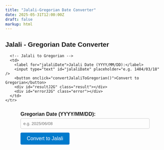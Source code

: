 ```yaml
---
title: "Jalali-Gregorian Date Converter"
date: 2025-05-31T12:00:00Z
draft: false
markup: html
---
```


<style>
  #converter {
    max-width: 800px;
    margin: 20px auto;
    font-family: Arial, sans-serif;
    color: var(--body-color);
  }

  table {
    width: 100%;
    border-collapse: separate;
    border-spacing: 40px 10px;
  }

  td {
    vertical-align: top;
    width: 50%;
  }

  label {
    font-weight: bold;
  }

  input {
    width: 100%;
    padding: 8px;
    margin-top: 4px;
    margin-bottom: 12px;
    border: 1px solid #ccc;
    border-radius: 4px;
    background-color: var(--theme);
    color: var(--body-color);
  }

  button {
    background-color: #007acc;
    color: white;
    padding: 10px 20px;
    border: none;
    border-radius: 4px;
    cursor: pointer;
    font-size: 16px;
  }

  button:hover {
    background-color: #005a99;
  }

  .result {
    margin-top: 10px;
    font-size: 16px;
    color: var(--body-color);
  }

  .error {
    color: red;
    font-weight: bold;
    margin-top: 8px;
  }
</style>

<div id="converter">
  <h2>Jalali - Gregorian Date Converter</h2>

  <table>
    <tr>
      <!-- Gregorian to Jalali -->
      <td>
        <label for="gregorianDate">Gregorian Date (YYYY/MM/DD):</label>
        <input type="text" id="gregorianDate" placeholder="e.g. 2025/06/08" />
        <button onclick="convertGregorianToJalali()">Convert to Jalali</button>
        <div id="resultG2J" class="result"></div>
        <div id="errorG2J" class="error"></div>
      </td>

      <!-- Jalali to Gregorian -->
      <td>
        <label for="jalaliDate">Jalali Date (YYYY/MM/DD):</label>
        <input type="text" id="jalaliDate" placeholder="e.g. 1404/03/18" />
        <button onclick="convertJalaliToGregorian()">Convert to Gregorian</button>
        <div id="resultJ2G" class="result"></div>
        <div id="errorJ2G" class="error"></div>
      </td>
    </tr>
  </table>
</div>

<script>
  function div(a, b) {
    return Math.floor(a / b);
  }

  function isValidDateFormat(input) {
    return /^\d{4}\/\d{2}\/\d{2}$/.test(input);
  }

  function jalaliToGregorian(jy, jm, jd) {
    jy += 1595;
    let days = -355668 + (365 * jy) + div(jy, 33) * 8 + div((jy % 33) + 3, 4) + jd;

    if (jm < 7) {
      days += (jm - 1) * 31;
    } else {
      days += ((jm - 7) * 30) + 186;
    }

    let gy = 400 * div(days, 146097);
    days %= 146097;

    if (days > 36524) {
      gy += 100 * div(--days, 36524);
      days %= 36524;
      if (days >= 365) days++;
    }

    gy += 4 * div(days, 1461);
    days %= 1461;

    if (days > 365) {
      gy += div(days - 1, 365);
      days = (days - 1) % 365;
    }

    let gd = days + 1;
    let sal_a = [0,31, (gy%4 === 0 && gy%100 !== 0) || (gy%400 === 0) ? 29 : 28, 31,30,31,30,31,31,30,31,30,31];
    let gm;

    for (gm = 0; gm < 13 && gd > sal_a[gm]; gm++) {
      gd -= sal_a[gm];
    }

    return { gy, gm, gd };
  }

  function gregorianToJalali(gy, gm, gd) {
    let g_d_m = [0,31, (gy%4 === 0 && gy%100 !== 0) || (gy%400 === 0) ? 29 : 28, 31,30,31,30,31,31,30,31,30,31];
    let jy = (gy <= 1600) ? 0 : 979;
    gy -= (gy <= 1600) ? 621 : 1600;

    gm = gm - 1;  // Convert to 0-based index for calculation

    let days = (365 * gy) + Math.floor((gy + 3) / 4) - Math.floor((gy + 99) / 100) + Math.floor((gy + 399) / 400);
    for (let i = 0; i < gm; ++i) {
      days += g_d_m[i + 1];  // Skip g_d_m[0]
    }
    days += gd - 1;

    let j_np = Math.floor(days / 12053);
    days %= 12053;

    jy += 33 * j_np + 4 * Math.floor(days / 1461);
    days %= 1461;

    if (days >= 366) {
      jy += Math.floor((days - 1) / 365);
      days = (days - 1) % 365;
    }

    let jm, jd;
    let j_days_in_month = [31,31,31,31,31,31,30,30,30,30,30,29];

    for (jm = 0; jm < 12 && days >= j_days_in_month[jm]; jm++) {
      days -= j_days_in_month[jm];
    }

    jd = days + 1;
    return { jy, jm: jm + 1, jd };
  }

  function convertJalaliToGregorian() {
    const input = document.getElementById('jalaliDate').value.trim().replace(/-/g, '/');
    const resultDiv = document.getElementById('resultJ2G');
    const errorDiv = document.getElementById('errorJ2G');
    resultDiv.innerHTML = '';
    errorDiv.innerHTML = '';

    if (!isValidDateFormat(input)) {
      errorDiv.innerHTML = 'Invalid format. Use YYYY/MM/DD.';
      return;
    }

    const [jy, jm, jd] = input.split('/').map(Number);
    if (jm < 1 || jm > 12 || jd < 1 || jd > 31) {
      errorDiv.innerHTML = 'Invalid date values.';
      return;
    }

    const g = jalaliToGregorian(jy, jm, jd);
    resultDiv.innerHTML = `<strong>Gregorian Date:</strong> ${g.gy}/${String(g.gm).padStart(2, '0')}/${String(g.gd).padStart(2, '0')}`;
  }

  function convertGregorianToJalali() {
    const input = document.getElementById('gregorianDate').value.trim().replace(/-/g, '/');
    const resultDiv = document.getElementById('resultG2J');
    const errorDiv = document.getElementById('errorG2J');
    resultDiv.innerHTML = '';
    errorDiv.innerHTML = '';

    if (!isValidDateFormat(input)) {
      errorDiv.innerHTML = 'Invalid format. Use YYYY/MM/DD.';
      return;
    }

    const [gy, gm, gd] = input.split('/').map(Number);
    if (gm < 1 || gm > 12 || gd < 1 || gd > 31) {
      errorDiv.innerHTML = 'Invalid date values.';
      return;
    }

    const j = gregorianToJalali(gy, gm, gd);
    resultDiv.innerHTML = `<strong>Jalali Date:</strong> ${j.jy}/${String(j.jm).padStart(2, '0')}/${String(j.jd).padStart(2, '0')}`;
  }

  document.addEventListener('DOMContentLoaded', function () {
    document.getElementById('jalaliDate').addEventListener('keydown', function(event) {
      if (event.key === 'Enter') {
        event.preventDefault();
        convertJalaliToGregorian();
      }
    });

    document.getElementById('gregorianDate').addEventListener('keydown', function(event) {
      if (event.key === 'Enter') {
        event.preventDefault();
        convertGregorianToJalali();
      }
    });
  });
</script>

